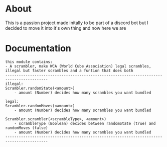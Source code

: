 # About

This is a passion project made initally to be part of a discord bot but I decided to move it into it's own thing and now here we are

# Documentation
```
this module contains:
- A scrambler, make WCA (World Cube Association) legal scrambles, illegal but faster scrambles and a funtion that does both
-----------------------------------------------------------------------------------------
illegal:
Scrambler.randomState(<amount>) 
    - amount (Number) decides how many scrambles you want bundled

legal:
Scrambler.randomMoves(<amount>)
    - amount (Number) decides how many scrambles you want bundled

Scrambler.scrambler(<scrambleType>, <amount>)
    - scrambleType (Boolean) decides between randomState (true) and randomMoves (false)
    - amount (Number) decides how many scrambles you want bundled
-----------------------------------------------------------------------------------------
```